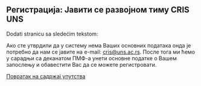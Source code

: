 ## Регистрација: Јавити се развојном тиму CRIS UNS

Dodati stranicu sa sledećim tekstom: 

Ако сте утврдили да у систему нема Ваших основних података онда је потребно да нам се јавите на e-mail: cris@uns.ac.rs. После тога ми ћемо у сарадњи са деканатом ПМФ-а унети основне податке о Вашем запослењу и обавестити Вас да се можете регистровати. 

[Повратак на садржај упутства](uputstvo.md#садржај)
